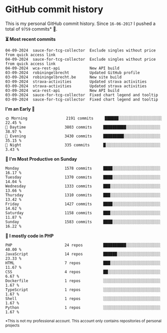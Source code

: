 # GitHub commit history
This is my personal GitHub commit history. Since <!--START_SECTION:first-commit-date-->`16-06-2017`<!--END_SECTION:first-commit-date--> I pushed a total of <!--START_SECTION:total-commit-count-->`9759`<!--END_SECTION:total-commit-count--> commits* 🎉.

<!--START_SECTION:most-recent-commits-->
**⏳ Most recent commits**
                                        
```text
04-09-2024  sauce-for-tcg-collector  Exclude singles without price from quick access link
04-09-2024  sauce-for-tcg-collector  Exclude singles without price from quick access link
04-09-2024  wca-rest-api             New API build
03-09-2024  robiningelbrecht         Updated GitHub profile
03-09-2024  robiningelbrecht.be      New site build
03-09-2024  strava-activities        Updated strava activities
03-09-2024  strava-activities        Updated strava activities
03-09-2024  wca-rest-api             New API build
03-09-2024  sauce-for-tcg-collector  Fixed chart legend and tooltip
03-09-2024  sauce-for-tcg-collector  Fixed chart legend and tooltip
```
<!--END_SECTION:most-recent-commits-->  

<!--START_SECTION:commits-per-day-time-->
**I&#039;m an Early 🐤**

```text
🌞 Morning                 2191 commits     ██████░░░░░░░░░░░░░░░░░░░   22.45 %
🌆 Daytime                 3803 commits     ██████████░░░░░░░░░░░░░░░   38.97 %
🌃 Evening                 3430 commits     █████████░░░░░░░░░░░░░░░░   35.15 %
🌙 Night                   335 commits      █░░░░░░░░░░░░░░░░░░░░░░░░   3.43 %
```
<!--END_SECTION:commits-per-day-time-->  

<!--START_SECTION:commits-per-weekday-->
**📅 I&#039;m Most Productive on Sunday**

```text
Monday                    1578 commits     ████░░░░░░░░░░░░░░░░░░░░░   16.17 %
Tuesday                   1370 commits     ████░░░░░░░░░░░░░░░░░░░░░   14.04 %
Wednesday                 1333 commits     ███░░░░░░░░░░░░░░░░░░░░░░   13.66 %
Thursday                  1310 commits     ███░░░░░░░░░░░░░░░░░░░░░░   13.42 %
Friday                    1427 commits     ████░░░░░░░░░░░░░░░░░░░░░   14.62 %
Saturday                  1158 commits     ███░░░░░░░░░░░░░░░░░░░░░░   11.87 %
Sunday                    1583 commits     ████░░░░░░░░░░░░░░░░░░░░░   16.22 %
```
<!--END_SECTION:commits-per-weekday-->  

<!--START_SECTION:repos-per-language-->
**💬 I mostly code in PHP**

```text
PHP                       24 repos         ██████████░░░░░░░░░░░░░░░   40.00 %
JavaScript                14 repos         ██████░░░░░░░░░░░░░░░░░░░   23.33 %
HTML                      7 repos          ███░░░░░░░░░░░░░░░░░░░░░░   11.67 %
CSS                       4 repos          ██░░░░░░░░░░░░░░░░░░░░░░░   6.67 %
Dockerfile                1 repos          ░░░░░░░░░░░░░░░░░░░░░░░░░   1.67 %
TypeScript                1 repos          ░░░░░░░░░░░░░░░░░░░░░░░░░   1.67 %
Shell                     1 repos          ░░░░░░░░░░░░░░░░░░░░░░░░░   1.67 %
Python                    1 repos          ░░░░░░░░░░░░░░░░░░░░░░░░░   1.67 %
```
<!--END_SECTION:repos-per-language-->  

<sub>*This is not my professional account. This account only contains repositories of personal projects</sub>
